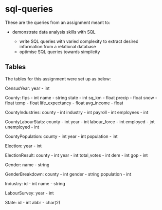 # sql-queries

These are the queries from an assignment meant to:

  * demonstrate data analysis skills with SQL
  
    + write SQL queries with varied complexity to extract desired information
    from a relational database
    + optimise SQL queries towards simplicity
    
## Tables

The tables for this assignment were set up as below:

CensusYear:
  year - int

County:
  fips - int
  name - string
  state - int
  sq_km - float
  precip - float
  snow - float
  temp - float
  life_expectancy - float
  avg_income - float
  
CountyIndustries:
  county - int
  industry - int
  payroll - int
  employees - int
  
CountyLabourStats:
  county - int
  year - int
  labour_force - int
  employed - jnt
  unemployed - int
  
CountyPopulation:
  county - int
  year - int
  population - int
  
Election:
  year - int
  
ElectionResult:
  county - int
  year - int
  total_votes - int
  dem - int
  gop - int

Gender:
  name - string

GenderBreakdown:
  county - int
  gender - string
  population - int
  
Industry:
  id - int
  name - string
  
LabourSurvey:
  year - int
  
State:
  id - int
  abbr - char(2)






